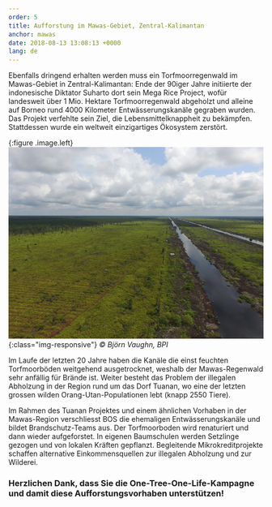 ```yaml
---
order: 5
title: Aufforstung im Mawas-Gebiet, Zentral-Kalimantan
anchor: mawas
date: 2018-08-13 13:08:13 +0000
lang: de
---
```

Ebenfalls dringend erhalten werden muss ein Torfmoorregenwald im Mawas-Gebiet in Zentral-Kalimantan: Ende der 90iger Jahre initiierte der indonesische Diktator Suharto dort sein Mega Rice Project, wofür landesweit über 1 Mio. Hektare Torfmoorregenwald abgeholzt und alleine auf Borneo rund 4000 Kilometer Entwässerungskanäle gegraben wurden. Das Projekt verfehlte sein Ziel, die Lebensmittelknappheit zu bekämpfen. Stattdessen wurde ein weltweit einzigartiges Ökosystem zerstört.

{:figure .image.left}
![Kanäle](/gallery/full/2019/12/15/Foto1.JPG){:class="img-responsive"}
_&copy; Björn Vaughn, BPI_

Im Laufe der letzten 20 Jahre haben die Kanäle die einst feuchten Torfmoorböden weitgehend ausgetrocknet, weshalb der Mawas-Regenwald sehr anfällig für Brände ist. Weiter besteht das Problem der illegalen Abholzung in der Region rund um das Dorf Tuanan, wo eine der letzten grossen wilden Orang-Utan-Populationen lebt (knapp 2550 Tiere).


Im Rahmen des Tuanan Projektes und einem ähnlichen Vorhaben in der Mawas-Region verschliesst BOS die ehemaligen Entwässerungskanäle und bildet Brandschutz-Teams aus. Der Torfmoorboden wird renaturiert und dann wieder aufgeforstet. In eigenen Baumschulen werden Setzlinge gezogen und von lokalen Kräften gepflanzt. Begleitende Mikrokreditprojekte schaffen alternative Einkommensquellen zur illegalen Abholzung und zur Wilderei.

### Herzlichen Dank, dass Sie die One-Tree-One-Life-Kampagne und damit diese Aufforstungsvorhaben unterstützen!
